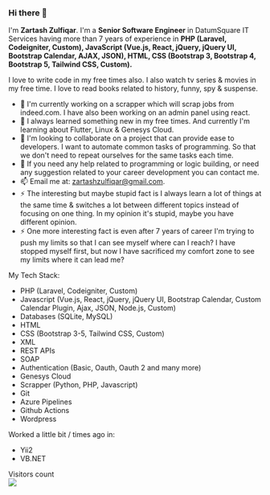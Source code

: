 ### Hi there 👋

I'm **Zartash Zulfiqar**. I'm a **Senior Software Engineer** in DatumSquare IT Services having more than 7 years of experience in **PHP (Laravel, Codeigniter, Custom), JavaScript (Vue.js, React, jQuery, jQuery UI, Bootstrap Calendar, AJAX, JSON), HTML, CSS (Bootstrap 3, Bootstrap 4, Bootstrap 5, Tailwind CSS, Custom).**

I love to write code in my free times also. I also watch tv series & movies in my free time. I love to read books related to history, funny, spy & suspense. 

- 🔭 I'm currently working on a scrapper which will scrap jobs from indeed.com. I have also been working on an admin panel using react.
- 🌱 I always learned something new in my free times. And currently I'm learning about Flutter, Linux & Genesys Cloud.
- 👯 I'm looking to collaborate on a project that can provide ease to developers. I want to automate common tasks of programming. So that we don't need to repeat ourselves for the same tasks each time.
- 💬 If you need any help related to programming or logic building, or need any suggestion related to your career development you can contact me.
- 📫 Email me at: [zartashzulfiqar@gmail.com](zartashzulfiqar@gmail.com).
- ⚡ The interesting but maybe stupid fact is I always learn a lot of things at the same time & switches a lot between different topics instead of focusing on one thing. In my opinion it's stupid, maybe you have different opinion.
-  ⚡ One more interesting fact is even after 7 years of career I'm trying to push my limits so that I can see myself where can I reach? I have stopped myself first, but now I have sacrificed my comfort zone to see my limits where it can lead me?

My Tech Stack:
- PHP (Laravel, Codeigniter, Custom)
- Javascript (Vue.js, React, jQuery, jQuery UI, Bootstrap Calendar, Custom Calendar Plugin, Ajax, JSON, Node.js, Custom)
- Databases (SQLite, MySQL)
- HTML
- CSS (Bootstrap 3-5, Tailwind CSS, Custom)
- XML
- REST APIs
- SOAP
- Authentication (Basic, Oauth, Oauth 2 and many more)
- Genesys Cloud
- Scrapper (Python, PHP, Javascript)
- Git
- Azure Pipelines
- Github Actions
- Wordpress

Worked a little bit / times ago in:
- Yii2
- VB.NET

<p>
  Visitors count<br>
  <img src="https://profile-counter.glitch.me/zeeforum/count.svg" />
</p>
